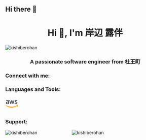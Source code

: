 ## Hi there 👋

<!--
**shizeli/shizeli** is a ✨ _special_ ✨ repository because its `README.md` (this file) appears on your GitHub profile.

Here are some ideas to get you started:

- 🔭 I’m currently working on ...
- 🌱 I’m currently learning ...
- 👯 I’m looking to collaborate on ...
- 🤔 I’m looking for help with ...
- 💬 Ask me about ...
- 📫 How to reach me: ...
- 😄 Pronouns: ...
- ⚡ Fun fact: ...
-->
<h1 align="center">Hi 👋, I'm 岸辺 露伴</h1>
<img align="center" src="https://static.jojowiki.com/images/2/2e/latest/20210220203731/Rohan_Kishibe_Infobox_Manga.png" alt="kishiberohan">
<h3 align="center">A passionate software engineer from 杜王町</h3>

<h3 align="left">Connect with me:</h3>
<p align="left">
</p>

<h3 align="left">Languages and Tools:</h3>
<p align="left"> <a href="https://aws.amazon.com" target="_blank" rel="noreferrer"> <img src="https://raw.githubusercontent.com/devicons/devicon/master/icons/amazonwebservices/amazonwebservices-original-wordmark.svg" alt="aws" width="40" height="40"/> </a> </p>

<h3 align="left">Support:</h3>
<p><a href="https://www.buymeacoffee.com/kishiberohan"> <img align="left" src="https://cdn.buymeacoffee.com/buttons/v2/default-yellow.png" height="50" width="210" alt="kishiberohan" /></a><a href="https://ko-fi.com/kishiberohan"> <img align="left" src="https://cdn.ko-fi.com/cdn/kofi3.png?v=3" height="50" width="210" alt="kishiberohan" /></a></p><br><br>
